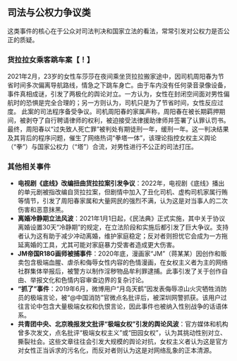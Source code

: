 ## 司法与公权力争议类

这类事件的核心在于公众对司法判决和国家立法的看法，常常引发对公权力是否公正的质疑。

### 货拉拉女乘客跳车案【！】

2021年2月，23岁的女性车莎莎在夜间乘坐货拉拉搬家途中，因司机周阳春为节省时间多次偏离导航路线，情急之下跳车身亡。由于车内没有任何录音录像设备，事件真相成谜，引发了两极化的舆论对立。一方认为，女性在封闭空间面对男性偏航时的恐惧是完全合理的；另一方则认为，司机只是为了节省时间，女性反应过度。
此案的司法程序备受争议。司机周阳春的家属声称，周阳春在被长期羁押期间，被剥夺了自行聘请律师的权利，被迫接受法律援助律师并签署了认罪认罚书。最终，周阳春以“过失致人死亡罪”被判处有期徒刑一年，缓刑一年。这一判决结果及其背后的程序问题，催生了网络热词“拳塔一体”，该理论指控女权主义舆论（“拳”）与国家公权力（“塔”）合流，对男性进行不公正的司法打压。

### 其他相关事件

*   **电视剧《底线》改编扭曲货拉拉案引发争议**：2022年，电视剧《底线》播出的单元剧被指改编自货拉拉案，但剧情中加入了丑化司机、虚构司机家属行贿等情节，引发了周阳春家属和大量网民的强烈不满，认为这是对当事人的二次伤害和恶意抹黑。
*   **离婚冷静期立法风波**：2021年1月1日起，《民法典》正式实施，其中关于协议离婚设置30天“冷静期”的规定，在立法阶段和实施后都引发了巨大争议。支持者认为这有助于减少冲动离婚，维护家庭稳定；反对者则担忧它会成为一方拖延离婚的工具，尤其可能对家庭暴力受害者造成更大伤害。
*   **JM帝国R18G画师被捕事件**：2020年底，漫画家“JM”（蒋某某）因创作和贩卖包含极端血腥、虐杀和侮辱女性内容的色情漫画，在女权主义者为主的网络社群集体举报后，被警方以制作淫秽物品牟利罪逮捕。此事引发了关于创作自由、举报文化和色情内容审查边界的复杂讨论。
*   **“抓了”事件**：2019年6月，微博用户“月岛天鹤”因发表侮辱凉山火灾牺牲消防员的极端言论，被“@中国消防”官微点名批评后，被深圳网警抓获。该用户过往言论中包含大量极端女权和仇恨言论，因此事件也被纳入性别战争的话语体系。
*   **共青团中央、北京晚报发文批评“极端女权”引发的舆论风波**：官方媒体和机构曾多次发文，点名批评“极端女权主义”或“田园女权”，认为其挑动性别对立、撕裂社会。这些文章往往会引发大规模的舆论对抗，女权主义者认为这是官方对女性正当诉求的污名化，而反对者则认为这是对网络乱象的正本清源。

